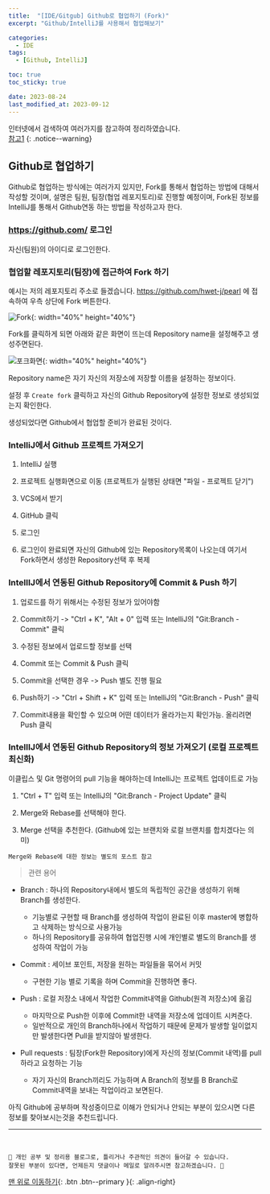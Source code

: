 ```yaml
---
title:  "[IDE/Gitgub] Github로 협업하기 (Fork)"
excerpt: "Github/IntelliJ를 사용해서 협업해보기"

categories:
  - IDE
tags:
  - [Github, IntelliJ]

toc: true
toc_sticky: true

date: 2023-08-24
last_modified_at: 2023-09-12
---
```


인터넷에서 검색하여 여러가지를 참고하여 정리하였습니다.    
[참고1](https://rebornbb.tistory.com/entry/GIT-intelliJ%EC%97%90%EC%84%9C-GitHub%EC%97%90-%EA%B8%B0%EC%A1%B4-%ED%94%84%EB%A1%9C%EC%A0%9D%ED%8A%B8-%EC%97%85%EB%A1%9C%EB%93%9C%ED%95%98%EA%B8%B0)
{: .notice--warning}


## Github로 협업하기

Github로 협업하는 방식에는 여러가지 있지만, Fork를 통해서 협업하는 방법에 대해서 작성할 것이며,
설명은 팀원, 팀장(협업 레포지토리)로 진행할 예정이며, Fork된 정보를 IntelliJ를 통해서 Github연동 하는 방법을 작성하고자 한다.


### https://github.com/ 로그인 

자신(팀원)의 아이디로 로그인한다.

### 협업할 레포지토리(팀장)에 접근하여 Fork 하기

예시는 저의 레포지토리 주소로 들겠습니다. https://github.com/hwet-j/pearl 에 접속하여 우측 상단에 Fork 버튼한다.

![Fork](https://github.com/hwet-j/hwet-j.github.io/assets/81364742/866ddd2f-1abe-4275-9d91-0406b57278b5){: width="40%" height="40%"}

Fork를 클릭하게 되면 아래와 같은 화면이 뜨는데 Repository name을 설정해주고 생성주면된다.

![포크화면](https://github.com/hwet-j/hwet-j.github.io/assets/81364742/fa3edefa-bb01-4a86-b767-201b7a1c3c2c){: width="40%" height="40%"}

Repository name은 자기 자신의 저장소에 저장할 이름을 설정하는 정보이다.

설정 후 `Create fork` 클릭하고 자신의 Github Repository에 설정한 정보로 생성되었는지 확인한다.

생성되었다면 Github에서 협업할 준비가 완료된 것이다.


### IntelliJ에서 Github 프로젝트 가져오기

1. IntelliJ 실행

2. 프로젝트 실행화면으로 이동 (프로젝트가 실행된 상태면  "파일 - 프로젝트 닫기")

3. VCS에서 받기

4. GitHub 클릭

5. 로그인

6. 로그인이 완료되면 자신의 Github에 있는 Repository목록이 나오는데 여기서 Fork하면서 생성한 Repository선택 후 복제


### IntellIJ에서 연동된 Github Repository에 Commit & Push 하기

1. 업로드를 하기 위해서는 수정된 정보가 있어야함

2. Commit하기 -> "Ctrl + K", "Alt + 0" 입력 또는 IntelliJ의 "Git:Branch - Commit" 클릭

3. 수정된 정보에서 업로드할 정보를 선택

4. Commit 또는 Commit & Push 클릭

5. Commit을 선택한 경우 -> Push 별도 진행 필요

6. Push하기 -> "Ctrl + Shift + K" 입력 또는 IntelliJ의 "Git:Branch - Push" 클릭

7. Commit내용을 확인할 수 있으며 어떤 데이터가 올라가는지 확인가능. 올리려면 Push 클릭

### IntellIJ에서 연동된 Github Repository의 정보 가져오기 (로컬 프로젝트 최신화)

이클립스 및 Git 명령어의 pull 기능을 해야하는데 IntelliJ는 프로젝트 업데이트로 가능

1. "Ctrl + T" 입력 또는 IntelliJ의 "Git:Branch - Project Update" 클릭

2. Merge와 Rebase를 선택해야 한다. 

3. Merge 선택을 추천한다. (Github에 있는 브랜치와 로컬 브랜치를 합치겠다는 의미)

`Merge와 Rebase에 대한 정보는 별도의 포스트 참고`





> 관련 용어

- Branch : 하나의 Repository내에서 별도의 독립적인 공간을 생성하기 위해 Branch를 생성한다.
  - 기능별로 구현할 때 Branch를 생성하여 작업이 완료된 이후 master에 병합하고 삭제하는 방식으로 사용가능
  - 하나의 Repository를 공유하여 협업진행 시에 개인별로 별도의 Branch를 생성하여 작업이 가능

- Commit : 세이브 포인트, 저장을 원하는 파일들을 묶어서 커밋
  - 구현한 기능 별로 기록을 하며 Commit을 진행하면 좋다.

- Push : 로컬 저장소 내에서 작업한 Commit내역을 Github(원격 저장소)에 옮김
  - 마지막으로 Push한 이후에 Commit한 내역을 저장소에 업데이트 시켜준다.
  - 일반적으로 개인의 Branch하나에서 작업하기 때문에 문제가 발생할 일이없지만 발생한다면 Pull을 받지않아 발생한다.

- Pull requests : 팀장(Fork한 Repository)에게 자신의 정보(Commit 내역)를 pull하라고 요청하는 기능 
  - 자기 자신의 Branch끼리도 가능하며 A Branch의 정보를 B Branch로 Commit내역을 보내는 작업이라고 보면된다.

아직 Github에 공부하며 작성중이므로 이해가 안되거나 안되는 부분이 있으시면 다른 정보를 찾아보시는것을 추천드립니다.











***
<br>
    
    📢 개인 공부 및 정리용 블로그로, 틀리거나 주관적인 의견이 들어갈 수 있습니다.
    잘못된 부분이 있다면, 언제든지 댓글이나 메일로 알려주시면 참고하겠습니다. 🔔

[맨 위로 이동하기](#){: .btn .btn--primary }{: .align-right}